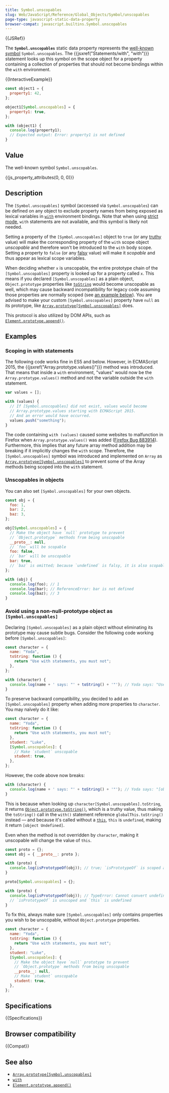 ```yaml
---
title: Symbol.unscopables
slug: Web/JavaScript/Reference/Global_Objects/Symbol/unscopables
page-type: javascript-static-data-property
browser-compat: javascript.builtins.Symbol.unscopables
---
```


{{JSRef}}

The **`Symbol.unscopables`** static data property represents the [well-known symbol](/en-US/docs/Web/JavaScript/Reference/Global_Objects/Symbol#well-known_symbols) `Symbol.unscopables`. The {{jsxref("Statements/with", "with")}} statement looks up this symbol on the scope object for a property containing a collection of properties that should not become bindings within the `with` environment.

{{InteractiveExample}}

```js interactive-example
const object1 = {
  property1: 42,
};

object1[Symbol.unscopables] = {
  property1: true,
};

with (object1) {
  console.log(property1);
  // Expected output: Error: property1 is not defined
}

```

## Value

The well-known symbol `Symbol.unscopables`.

{{js_property_attributes(0, 0, 0)}}

## Description

The `[Symbol.unscopables]` symbol (accessed via `Symbol.unscopables`) can be defined on any object to exclude property names from being exposed as lexical variables in [`with`](/en-US/docs/Web/JavaScript/Reference/Statements/with) environment bindings. Note that when using [strict mode](/en-US/docs/Web/JavaScript/Reference/Strict_mode), `with` statements are not available, and this symbol is likely not needed.

Setting a property of the `[Symbol.unscopables]` object to `true` (or any [truthy](/en-US/docs/Glossary/Truthy) value) will make the corresponding property of the `with` scope object _unscopable_ and therefore won't be introduced to the `with` body scope. Setting a property to `false` (or any [falsy](/en-US/docs/Glossary/Falsy) value) will make it _scopable_ and thus appear as lexical scope variables.

When deciding whether `x` is unscopable, the entire prototype chain of the `[Symbol.unscopables]` property is looked up for a property called `x`. This means if you declared `[Symbol.unscopables]` as a plain object, `Object.prototype` properties like [`toString`](/en-US/docs/Web/JavaScript/Reference/Global_Objects/Object/toString) would become unscopable as well, which may cause backward incompatibility for legacy code assuming those properties are normally scoped (see [an example below](#avoid_using_a_non-null-prototype_object_as_symbol.unscopables)). You are advised to make your custom `[Symbol.unscopables]` property have `null` as its prototype, like [`Array.prototype[Symbol.unscopables]`](/en-US/docs/Web/JavaScript/Reference/Global_Objects/Array/Symbol.unscopables) does.

This protocol is also utilized by DOM APIs, such as [`Element.prototype.append()`](/en-US/docs/Web/API/Element/append).

## Examples

### Scoping in with statements

The following code works fine in ES5 and below. However, in ECMAScript 2015, the {{jsxref("Array.prototype.values()")}} method was introduced. That means that inside a `with` environment, "values" would now be the `Array.prototype.values()` method and not the variable outside the `with` statement.

```js
var values = [];

with (values) {
  // If [Symbol.unscopables] did not exist, values would become
  // Array.prototype.values starting with ECMAScript 2015.
  // And an error would have occurred.
  values.push("something");
}
```

The code containing `with (values)` caused some websites to malfunction in Firefox when `Array.prototype.values()` was added ([Firefox Bug 883914](https://bugzil.la/883914)). Furthermore, this implies that any future array method addition may be breaking if it implicitly changes the `with` scope. Therefore, the `[Symbol.unscopables]` symbol was introduced and implemented on `Array` as [`Array.prototype[Symbol.unscopables]`](/en-US/docs/Web/JavaScript/Reference/Global_Objects/Array/Symbol.unscopables) to prevent some of the Array methods being scoped into the `with` statement.

### Unscopables in objects

You can also set `[Symbol.unscopables]` for your own objects.

```js
const obj = {
  foo: 1,
  bar: 2,
  baz: 3,
};

obj[Symbol.unscopables] = {
  // Make the object have `null` prototype to prevent
  // `Object.prototype` methods from being unscopable
  __proto__: null,
  // `foo` will be scopable
  foo: false,
  // `bar` will be unscopable
  bar: true,
  // `baz` is omitted; because `undefined` is falsy, it is also scopable (default)
};

with (obj) {
  console.log(foo); // 1
  console.log(bar); // ReferenceError: bar is not defined
  console.log(baz); // 3
}
```

### Avoid using a non-null-prototype object as `[Symbol.unscopables]`

Declaring `[Symbol.unscopables]` as a plain object without eliminating its prototype may cause subtle bugs. Consider the following code working before `[Symbol.unscopables]`:

```js
const character = {
  name: "Yoda",
  toString: function () {
    return "Use with statements, you must not";
  },
};

with (character) {
  console.log(name + ' says: "' + toString() + '"'); // Yoda says: "Use with statements, you must not"
}
```

To preserve backward compatibility, you decided to add an `[Symbol.unscopables]` property when adding more properties to `character`. You may naïvely do it like:

```js example-bad
const character = {
  name: "Yoda",
  toString: function () {
    return "Use with statements, you must not";
  },
  student: "Luke",
  [Symbol.unscopables]: {
    // Make `student` unscopable
    student: true,
  },
};
```

However, the code above now breaks:

```js
with (character) {
  console.log(name + ' says: "' + toString() + '"'); // Yoda says: "[object Undefined]"
}
```

This is because when looking up `character[Symbol.unscopables].toString`, it returns [`Object.prototype.toString()`](/en-US/docs/Web/JavaScript/Reference/Global_Objects/Object/toString), which is a truthy value, thus making the `toString()` call in the `with()` statement reference `globalThis.toString()` instead — and because it's called without a [`this`](/en-US/docs/Web/JavaScript/Reference/Operators/this), `this` is `undefined`, making it return `[object Undefined]`.

Even when the method is not overridden by `character`, making it unscopable will change the value of `this`.

```js
const proto = {};
const obj = { __proto__: proto };

with (proto) {
  console.log(isPrototypeOf(obj)); // true; `isPrototypeOf` is scoped and `this` is `proto`
}

proto[Symbol.unscopables] = {};

with (proto) {
  console.log(isPrototypeOf(obj)); // TypeError: Cannot convert undefined or null to object
  // `isPrototypeOf` is unscoped and `this` is undefined
}
```

To fix this, always make sure `[Symbol.unscopables]` only contains properties you wish to be unscopable, without `Object.prototype` properties.

```js example-good
const character = {
  name: "Yoda",
  toString: function () {
    return "Use with statements, you must not";
  },
  student: "Luke",
  [Symbol.unscopables]: {
    // Make the object have `null` prototype to prevent
    // `Object.prototype` methods from being unscopable
    __proto__: null,
    // Make `student` unscopable
    student: true,
  },
};
```

## Specifications

{{Specifications}}

## Browser compatibility

{{Compat}}

## See also

- [`Array.prototype[Symbol.unscopables]`](/en-US/docs/Web/JavaScript/Reference/Global_Objects/Array/Symbol.unscopables)
- [`with`](/en-US/docs/Web/JavaScript/Reference/Statements/with)
- [`Element.prototype.append()`](/en-US/docs/Web/API/Element/append)
